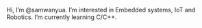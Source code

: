  Hi, I’m @samwanyua.
 I’m interested in Embedded systems, IoT and Robotics.
 I’m currently learning C/C++.


<!---
samwanyua/samwanyua is a ✨ special ✨ repository because its `README.md` (this file) appears on your GitHub profile.
You can click the Preview link to take a look at your changes.
--->
